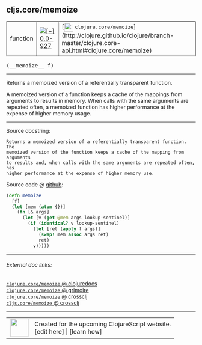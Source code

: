 ## cljs.core/memoize



 <table border="1">
<tr>
<td>function</td>
<td><a href="https://github.com/cljsinfo/cljs-api-docs/tree/0.0-927"><img valign="middle" alt="[+] 0.0-927" title="Added in 0.0-927" src="https://img.shields.io/badge/+-0.0--927-lightgrey.svg"></a> </td>
<td>
[<img height="24px" valign="middle" src="http://i.imgur.com/1GjPKvB.png"> <samp>clojure.core/memoize</samp>](http://clojure.github.io/clojure/branch-master/clojure.core-api.html#clojure.core/memoize)
</td>
</tr>
</table>


 <samp>
(__memoize__ f)<br>
</samp>

---

Returns a memoized version of a referentially transparent function.

A memoized version of a function keeps a cache of the mappings from arguments to
results in memory. When calls with the same arguments are repeated often, a
memoized function has higher performance at the expense of higher memory usage.



---




Source docstring:

```
Returns a memoized version of a referentially transparent function. The
memoized version of the function keeps a cache of the mapping from arguments
to results and, when calls with the same arguments are repeated often, has
higher performance at the expense of higher memory use.
```


Source code @ [github](https://github.com/clojure/clojurescript/blob/r2814/src/cljs/cljs/core.cljs#L8700-L8713):

```clj
(defn memoize
  [f]
  (let [mem (atom {})]
    (fn [& args]
      (let [v (get @mem args lookup-sentinel)]
        (if (identical? v lookup-sentinel)
          (let [ret (apply f args)]
            (swap! mem assoc args ret)
            ret)
          v)))))
```

<!--
Repo - tag - source tree - lines:

 <pre>
clojurescript @ r2814
└── src
    └── cljs
        └── cljs
            └── <ins>[core.cljs:8700-8713](https://github.com/clojure/clojurescript/blob/r2814/src/cljs/cljs/core.cljs#L8700-L8713)</ins>
</pre>

-->

---



###### External doc links:

[`clojure.core/memoize` @ clojuredocs](http://clojuredocs.org/clojure.core/memoize)<br>
[`clojure.core/memoize` @ grimoire](http://conj.io/store/v1/org.clojure/clojure/1.7.0-beta3/clj/clojure.core/memoize/)<br>
[`clojure.core/memoize` @ crossclj](http://crossclj.info/fun/clojure.core/memoize.html)<br>
[`cljs.core/memoize` @ crossclj](http://crossclj.info/fun/cljs.core.cljs/memoize.html)<br>

---

 <table>
<tr><td>
<img valign="middle" align="right" width="48px" src="http://i.imgur.com/Hi20huC.png">
</td><td>
Created for the upcoming ClojureScript website.<br>
[edit here] | [learn how]
</td></tr></table>

[edit here]:https://github.com/cljsinfo/cljs-api-docs/blob/master/cljsdoc/cljs.core/memoize.cljsdoc
[learn how]:https://github.com/cljsinfo/cljs-api-docs/wiki/cljsdoc-files

<!--

This information was too distracting to show to readers, but I'll leave it
commented here since it is helpful to:

- pretty-print the data used to generate this document
- and show how to retrieve that data



The API data for this symbol:

```clj
{:description "Returns a memoized version of a referentially transparent function.\n\nA memoized version of a function keeps a cache of the mappings from arguments to\nresults in memory. When calls with the same arguments are repeated often, a\nmemoized function has higher performance at the expense of higher memory usage.",
 :ns "cljs.core",
 :name "memoize",
 :signature ["[f]"],
 :history [["+" "0.0-927"]],
 :type "function",
 :full-name-encode "cljs.core/memoize",
 :source {:code "(defn memoize\n  [f]\n  (let [mem (atom {})]\n    (fn [& args]\n      (let [v (get @mem args lookup-sentinel)]\n        (if (identical? v lookup-sentinel)\n          (let [ret (apply f args)]\n            (swap! mem assoc args ret)\n            ret)\n          v)))))",
          :title "Source code",
          :repo "clojurescript",
          :tag "r2814",
          :filename "src/cljs/cljs/core.cljs",
          :lines [8700 8713]},
 :full-name "cljs.core/memoize",
 :clj-symbol "clojure.core/memoize",
 :docstring "Returns a memoized version of a referentially transparent function. The\nmemoized version of the function keeps a cache of the mapping from arguments\nto results and, when calls with the same arguments are repeated often, has\nhigher performance at the expense of higher memory use."}

```

Retrieve the API data for this symbol:

```clj
;; from Clojure REPL
(require '[clojure.edn :as edn])
(-> (slurp "https://raw.githubusercontent.com/cljsinfo/cljs-api-docs/catalog/cljs-api.edn")
    (edn/read-string)
    (get-in [:symbols "cljs.core/memoize"]))
```

-->

